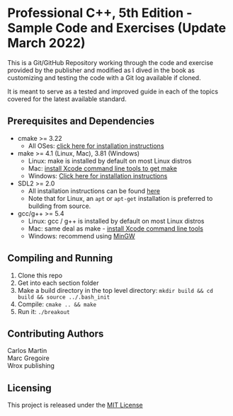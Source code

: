 # Professional C++, 5th Edition - Sample Code and Exercises (Update March 2022)

This is a Git/GitHub Repository working through the code and exercise provided by the publisher and modified as I dived in the book as customizing and testing the code with a Git log available if cloned.

It is meant to serve as a tested and improved guide in each of the topics covered for the latest available standard.

## Prerequisites and Dependencies
* cmake >= 3.22
  * All OSes: [click here for installation instructions](https://cmake.org/install/)
* make >= 4.1 (Linux, Mac), 3.81 (Windows)
  * Linux: make is installed by default on most Linux distros
  * Mac: [install Xcode command line tools to get make](https://developer.apple.com/xcode/features/)
  * Windows: [Click here for installation instructions](http://gnuwin32.sourceforge.net/packages/make.htm)
* SDL2 >= 2.0
  * All installation instructions can be found [here](https://wiki.libsdl.org/Installation)
  * Note that for Linux, an `apt` or `apt-get` installation is preferred to building from source.
* gcc/g++ >= 5.4
  * Linux: gcc / g++ is installed by default on most Linux distros
  * Mac: same deal as make - [install Xcode command line tools](https://developer.apple.com/xcode/features/)
  * Windows: recommend using [MinGW](http://www.mingw.org/)

## Compiling and Running

1. Clone this repo
2. Get into each section folder
3. Make a build directory in the top level directory: `mkdir build && cd build && source ../.bash_init`
4. Compile: `cmake .. && make`
5. Run it: `./breakout`

## Contributing Authors
Carlos Martin\
Marc Gregoire\
Wrox publishing

## Licensing

This project is released under the [MIT License](https://opensource.org/licenses/MIT)